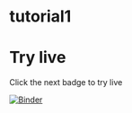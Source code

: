 # tutorial1

# Try live

Click the next badge to try live

[![Binder](https://mybinder.org/badge_logo.svg)](https://mybinder.org/v2/gh/fabrizio2/tutorial1.git/master?urlpath=apps%2Fprima_prova.ipynb)
